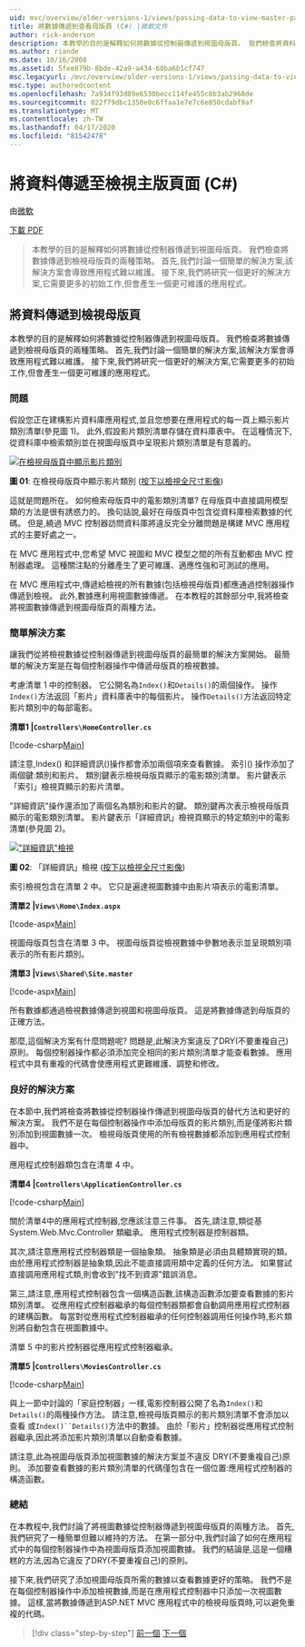 ```yaml
---
uid: mvc/overview/older-versions-1/views/passing-data-to-view-master-pages-cs
title: 將數據傳遞到查看母版頁 (C#) |微軟文件
author: rick-anderson
description: 本教學的目的是解釋如何將數據從控制器傳遞到視圖母版頁。 我們檢查將資料傳遞到檢視的兩種策略...
ms.author: riande
ms.date: 10/16/2008
ms.assetid: 5fee879b-8bde-42a9-a434-60ba6b1cf747
msc.legacyurl: /mvc/overview/older-versions-1/views/passing-data-to-view-master-pages-cs
msc.type: authoredcontent
ms.openlocfilehash: 7a934f93d89e6530becc114fe455c8b3ab2968de
ms.sourcegitcommit: 022f79dbc1350e0c6ffaa1e7e7c6e850cdabf9af
ms.translationtype: MT
ms.contentlocale: zh-TW
ms.lasthandoff: 04/17/2020
ms.locfileid: "81542478"
---
```

# <a name="passing-data-to-view-master-pages-c"></a>將資料傳遞至檢視主版頁面 (C#)

由[微軟](https://github.com/microsoft)

[下載 PDF](https://download.microsoft.com/download/e/f/3/ef3f2ff6-7424-48f7-bdaa-180ef64c3490/ASPNET_MVC_Tutorial_13_CS.pdf)

> 本教學的目的是解釋如何將數據從控制器傳遞到視圖母版頁。 我們檢查將數據傳遞到檢視母版頁的兩種策略。 首先,我們討論一個簡單的解決方案,該解決方案會導致應用程式難以維護。 接下來,我們將研究一個更好的解決方案,它需要更多的初始工作,但會產生一個更可維護的應用程式。

## <a name="passing-data-to-view-master-pages"></a>將資料傳遞到檢視母版頁

本教學的目的是解釋如何將數據從控制器傳遞到視圖母版頁。 我們檢查將數據傳遞到檢視母版頁的兩種策略。 首先,我們討論一個簡單的解決方案,該解決方案會導致應用程式難以維護。 接下來,我們將研究一個更好的解決方案,它需要更多的初始工作,但會產生一個更可維護的應用程式。

### <a name="the-problem"></a>問題

假設您正在建構影片資料庫應用程式,並且您想要在應用程式的每一頁上顯示影片類別清單(參見圖 1)。 此外,假設影片類別清單存儲在資料庫表中。 在這種情況下,從資料庫中檢索類別並在視圖母版頁中呈現影片類別清單是有意義的。

[![在檢視母版頁中顯示影片類別](passing-data-to-view-master-pages-cs/_static/image2.png)](passing-data-to-view-master-pages-cs/_static/image1.png)

**圖 01**: 在檢視母版頁中顯示影片類別 ([按下以檢視全尺寸影像](passing-data-to-view-master-pages-cs/_static/image3.png))

這就是問題所在。 如何檢索母版頁中的電影類別清單? 在母版頁中直接調用模型類的方法是很有誘惑力的。 換句話說,最好在母版頁中包含從資料庫檢索數據的代碼。 但是,繞過 MVC 控制器訪問資料庫將違反完全分離問題是構建 MVC 應用程式的主要好處之一。

在 MVC 應用程式中,您希望 MVC 視圖和 MVC 模型之間的所有互動都由 MVC 控制器處理。 這種關注點的分離產生了更可維護、適應性強和可測試的應用。

在 MVC 應用程式中,傳遞給檢視的所有數據(包括檢視母版頁)都應通過控制器操作傳遞到檢視。 此外,數據應利用視圖數據傳遞。 在本教程的其餘部分中,我將檢查將視圖數據傳遞到視圖母版頁的兩種方法。

### <a name="the-simple-solution"></a>簡單解決方案

讓我們從將檢視數據從控制器傳遞到視圖母版頁的最簡單的解決方案開始。 最簡單的解決方案是在每個控制器操作中傳遞母版頁的檢視數據。

考慮清單 1 中的控制器。 它公開名為`Index()`和`Details()`的兩個操作。 操作`Index()`方法返回「影片」資料庫表中的每個影片。 操作`Details()`方法返回特定影片類別中的每部電影。

**清單1 |`Controllers\HomeController.cs`**

[!code-csharp[Main](passing-data-to-view-master-pages-cs/samples/sample1.cs)]

請注意,Index() 和詳細資訊()操作都會添加兩個項來查看數據。 索引() 操作添加了兩個鍵:類別和影片。 類別鍵表示檢視母版頁顯示的電影類別清單。 影片鍵表示「索引」檢視頁顯示的影片清單。

"詳細資訊"操作還添加了兩個名為類別和影片的鍵。 類別鍵再次表示檢視母版頁顯示的電影類別清單。 影片鍵表示「詳細資訊」檢視頁顯示的特定類別中的電影清單(參見圖 2)。

[!["詳細資訊"檢視](passing-data-to-view-master-pages-cs/_static/image5.png)](passing-data-to-view-master-pages-cs/_static/image4.png)

**圖 02**: 「詳細資訊」檢視 ([按下以檢視全尺寸影像](passing-data-to-view-master-pages-cs/_static/image6.png))

索引檢視包含在清單 2 中。 它只是遍達視圖數據中由影片項表示的電影清單。

**清單2 |`Views\Home\Index.aspx`**

[!code-aspx[Main](passing-data-to-view-master-pages-cs/samples/sample2.aspx)]

視圖母版頁包含在清單 3 中。 視圖母版頁從檢視數據中參數地表示並呈現類別項表示的所有影片類別。

**清單3 |`Views\Shared\Site.master`**

[!code-aspx[Main](passing-data-to-view-master-pages-cs/samples/sample3.aspx)]

所有數據都通過檢視數據傳遞到視圖和視圖母版頁。 這是將數據傳遞到母版頁的正確方法。

那麼,這個解決方案有什麼問題呢? 問題是,此解決方案違反了DRY(不要重複自己)原則。 每個控制器操作都必須添加完全相同的影片類別清單才能查看數據。 應用程式中具有重複的代碼會使應用程式更難維護、調整和修改。

### <a name="the-good-solution"></a>良好的解決方案

在本節中,我們將檢查將數據從控制器操作傳遞到視圖母版頁的替代方法和更好的解決方案。 我們不是在每個控制器操作中添加母版頁的影片類別,而是僅將影片類別添加到視圖數據一次。 檢視母版頁使用的所有檢視數據都添加到應用程式控制器中。

應用程式控制器類包含在清單 4 中。

**清單4 |`Controllers\ApplicationController.cs`**

[!code-csharp[Main](passing-data-to-view-master-pages-cs/samples/sample4.cs)]

關於清單4中的應用程式控制器,您應該注意三件事。 首先,請注意,類從基 System.Web.Mvc.Controller 類繼承。 應用程式控制器是控制器類。

其次,請注意應用程式控制器類是一個抽象類。 抽象類是必須由具體類實現的類。 由於應用程式控制器是抽象類,因此不能直接調用類中定義的任何方法。 如果嘗試直接調用應用程式類,則會收到"找不到資源"錯誤消息。

第三,請注意,應用程式控制器包含一個構造函數,該構造函數添加要查看數據的影片類別清單。 從應用程式控制器繼承的每個控制器類都會自動調用應用程式控制器的建構函數。 每當對從應用程式控制器繼承的任何控制器調用任何操作時,影片類別將自動包含在視圖數據中。

清單 5 中的影片控制器從應用程式控制器繼承。

**清單5 |`Controllers\MoviesController.cs`**

[!code-csharp[Main](passing-data-to-view-master-pages-cs/samples/sample5.cs)]

與上一節中討論的「家庭控制器」一樣,電影控制器公開了名為`Index()`和`Details()`的兩種操作方法。 請注意,檢視母版頁顯示的影片類別清單不會添加以查看 或`Index()``Details()`方法中的數據。 由於「影片」控制器從應用程式控制器繼承,因此將添加影片類別清單以自動查看數據。

請注意,此為視圖母版頁添加視圖數據的解決方案並不違反 DRY(不要重複自己)原則。 添加要查看數據的影片類別清單的代碼僅包含在一個位置:應用程式控制器的構造函數。

### <a name="summary"></a>總結

在本教程中,我們討論了將視圖數據從控制器傳遞到視圖母版頁的兩種方法。 首先,我們研究了一種簡單但難以維持的方法。 在第一部分中,我們討論了如何在應用程式中的每個控制器操作中為視圖母版頁添加視圖數據。 我們的結論是,這是一個糟糕的方法,因為它違反了DRY(不要重複自己)的原則。

接下來,我們研究了添加視圖母版頁所需的數據以查看數據更好的策略。 我們不是在每個控制器操作中添加檢視數據,而是在應用程式控制器中只添加一次視圖數據。 這樣,當將數據傳遞到ASP.NET MVC 應用程式中的檢視母版頁時,可以避免重複的代碼。

> [!div class="step-by-step"]
> [前一個](creating-page-layouts-with-view-master-pages-cs.md)
> [下一個](asp-net-mvc-views-overview-vb.md)

